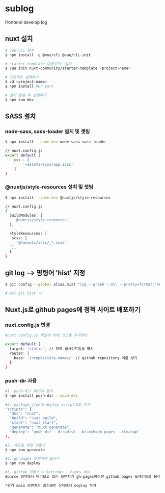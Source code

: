 # sublog

frontend develop log

## nuxt 설치

```bash
# vue-cli 설치
$ npm install -g @vue/cli @vue/cli-init

# starter-template 다운로드/ 설치
$ vue init nuxt-community/starter-template <project-name>

# 프로젝트 실행하기
$ cd <project-name>
$ npm install #Or yarn

# 설치 완료 후 실행하기
$ npm run dev
```

## SASS 설치

### node-sass, sass-loader 설치 및 셋팅

```bash
$ npm install --save-dev node-sass sass-loader

// nuxt.config.js
export default {
	css : [
		'~assets/scss/app.scss'
	]
}
```

### @nuxtjs/style-resources 설치 및 셋팅

``` bash
$ npm install --save-dev @nuxtjs/style-resources

// nuxt.config.js
{
  buildModules: [
    '@nuxtjs/style-resources',
  ],

  styleResources: {
   scss: [
     '@/assets/scss/_*.scss'
   ],
  }
}

```

## git log --> 명령어 'hist' 지정

```bash
$ git config --global alias.hist "log --graph --all --pretty=format:'%C(yellow)[%ad]%C(reset) %C(green)[%h]%C(reset) | %C(white)%s %C(bold red){{%an}}%C(reset) %C(blue)%d%C(reset)' --date=short"

# ex) git hist -n
```

## Nuxt.js로 github pages에 정적 사이트 배포하기

### nuxt.config.js 변경

```bash
#nuxt.config.js 파일에 아래 코드를 추가한다.

export default {
  target: 'static', // 정적 웹사이트임을 명시
  router: {
    base: '/<repository-name>/' // github repository 이름 넣기
  }
}
```

### push-dir 사용

```bash
#1. push-dir 패키지 깔기
$ npm install push-dir --save-dev

#2. package.json에 deploy script코드 추가
"scripts": {
  "dev": "nuxt",
  "build": "nuxt build",
  "start": "nuxt start",
  "generate": "nuxt generate",
  "deploy": "push-dir --dir=dist --branch=gh-pages --cleanup"
},

#3. 배포할 파일 만들기
$ npm run generate

#4. gh-pages 브랜치에 올리기
$ npm run deploy

#5. github 저장소 > Settings - Pages 메뉴
Source 영역에서 바라보고 있는 브랜치가 gh-pages여아만 github pages 도메인으로 올라간다. 만약 다른 브랜치라면 변경

*원격 main 브랜치가 최신화인 상태에서 deploy 하기
```
